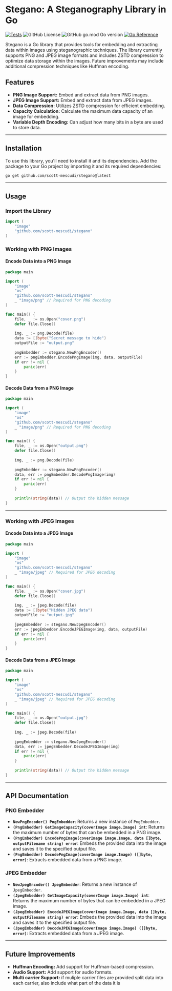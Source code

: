 # Stegano: A Steganography Library in Go
[![Tests](https://github.com/scott-mescudi/stegano/actions/workflows/go.yml/badge.svg?event=push)](https://github.com/scott-mescudi/stegano/actions/workflows/go.yml)
![GitHub License](https://img.shields.io/github/license/scott-mescudi/stegano)
![GitHub go.mod Go version](https://img.shields.io/github/go-mod/go-version/scott-mescudi/stegano)
[![Go Reference](https://pkg.go.dev/badge/github.com/scott-mescudi/stegano.svg)](https://pkg.go.dev/github.com/scott-mescudi/stegano)

Stegano is a Go library that provides tools for embedding and extracting data within images using steganographic techniques. The library currently supports PNG and JPEG image formats and includes ZSTD compression to optimize data storage within the images. Future improvements may include additional compression techniques like Huffman encoding.

## Features

- **PNG Image Support:** Embed and extract data from PNG images.
- **JPEG Image Support:** Embed and extract data from JPEG images.
- **Data Compression:** Utilizes ZSTD compression for efficient embedding.
- **Capacity Calculation:** Calculate the maximum data capacity of an image for embedding.
- **Variable Depth Encoding:** Can adjust how many bits in a byte are used to store data.


---

## Installation

To use this library, you'll need to install it and its dependencies. Add the package to your Go project by importing it and its required dependencies:

```bash
go get github.com/scott-mescudi/stegano@latest
```
---

## Usage

### Import the Library

```go
import (
    "image"
    "github.com/scott-mescudi/stegano"
)
```

### Working with PNG Images

#### Encode Data into a PNG Image

```go
package main

import (
    "image"
    "os"
    "github.com/scott-mescudi/stegano"
    _ "image/png" // Required for PNG decoding
)

func main() {
    file, _ := os.Open("cover.png")
    defer file.Close()
    
    img, _ := png.Decode(file)
    data := []byte("Secret message to hide")
    outputFile := "output.png"
    
    pngEmbedder := stegano.NewPngEncoder()
    err := pngEmbedder.EncodePngImage(img, data, outputFile)
    if err != nil {
        panic(err)
    }
}
```

#### Decode Data from a PNG Image

```go
package main

import (
    "image"
    "os"
    "github.com/scott-mescudi/stegano"
    _ "image/png" // Required for PNG decoding
)

func main() {
    file, _ := os.Open("output.png")
    defer file.Close()
    
    img, _ := png.Decode(file)
    
    pngEmbedder := stegano.NewPngEncoder()
    data, err := pngEmbedder.DecodePngImage(img)
    if err != nil {
        panic(err)
    }
    
    println(string(data)) // Output the hidden message
}
```

---

### Working with JPEG Images

#### Encode Data into a JPEG Image

```go
package main

import (
    "image"
    "os"
    "github.com/scott-mescudi/stegano"
    _ "image/jpeg" // Required for JPEG decoding
)

func main() {
    file, _ := os.Open("cover.jpg")
    defer file.Close()
    
    img, _ := jpeg.Decode(file)
    data := []byte("Hidden JPEG data")
    outputFile := "output.jpg"
    
    jpegEmbedder := stegano.NewJpegEncoder()
    err := jpegEmbedder.EncodeJPEGImage(img, data, outputFile)
    if err != nil {
        panic(err)
    }
}
```

#### Decode Data from a JPEG Image

```go
package main

import (
    "image"
    "os"
    "github.com/scott-mescudi/stegano"
    _ "image/jpeg" // Required for JPEG decoding
)

func main() {
    file, _ := os.Open("output.jpg")
    defer file.Close()
    
    img, _ := jpeg.Decode(file)
    
    jpegEmbedder := stegano.NewJpegEncoder()
    data, err := jpegEmbedder.DecodeJPEGImage(img)
    if err != nil {
        panic(err)
    }
    
    println(string(data)) // Output the hidden message
}
```

---

## API Documentation

### PNG Embedder

- **`NewPngEncoder() PngEmbedder`**: Returns a new instance of `PngEmbedder`.
- **`(PngEmbedder) GetImageCapacity(coverImage image.Image) int`**: Returns the maximum number of bytes that can be embedded in a PNG image.
- **`(PngEmbedder) EncodePngImage(coverImage image.Image, data []byte, outputFilename string) error`**: Embeds the provided data into the image and saves it to the specified output file.
- **`(PngEmbedder) DecodePngImage(coverImage image.Image) ([]byte, error)`**: Extracts embedded data from a PNG image.

### JPEG Embedder

- **`NewJpegEncoder() JpegEmbedder`**: Returns a new instance of `JpegEmbedder`.
- **`(JpegEmbedder) GetImageCapacity(coverImage image.Image) int`**: Returns the maximum number of bytes that can be embedded in a JPEG image.
- **`(JpegEmbedder) EncodeJPEGImage(coverImage image.Image, data []byte, outputFilename string) error`**: Embeds the provided data into the image and saves it to the specified output file.
- **`(JpegEmbedder) DecodeJPEGImage(coverImage image.Image) ([]byte, error)`**: Extracts embedded data from a JPEG image.

---

## Future Improvements

- **Huffman Encoding:** Add support for Huffman-based compression.
- **Audio Support:** Add support for audio formats.
- **Multi carrier Support:** if muliple carrier files are provided split data into each carrier, also include what part of the data it is